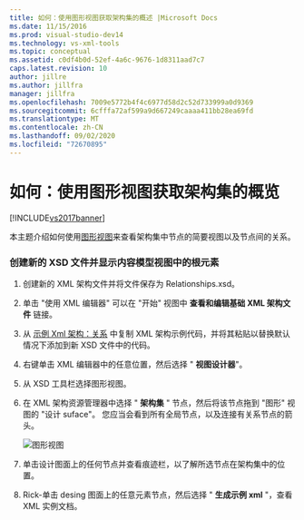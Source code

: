 ```yaml
---
title: 如何：使用图形视图获取架构集的概述 |Microsoft Docs
ms.date: 11/15/2016
ms.prod: visual-studio-dev14
ms.technology: vs-xml-tools
ms.topic: conceptual
ms.assetid: c0df4b0d-52ef-4a6c-9676-1d8311aad7c7
caps.latest.revision: 10
author: jillre
ms.author: jillfra
manager: jillfra
ms.openlocfilehash: 7009e5772b4f4c6977d58d2c52d733999a0d9369
ms.sourcegitcommit: 6cfffa72af599a9d667249caaaa411bb28ea69fd
ms.translationtype: MT
ms.contentlocale: zh-CN
ms.lasthandoff: 09/02/2020
ms.locfileid: "72670895"
---
```

# <a name="how-to-get-an-overview-of-a-schema-set-using-the-graph-view"></a>如何：使用图形视图获取架构集的概览
[!INCLUDE[vs2017banner](../includes/vs2017banner.md)]

本主题介绍如何使用[图形视图](../xml-tools/graph-view.md)来查看架构集中节点的简要视图以及节点间的关系。

### <a name="to-create-a-new-xsd-file-and-display-the-root-element-in-the-content-model-view"></a>创建新的 XSD 文件并显示内容模型视图中的根元素

1. 创建新的 XML 架构文件并将文件保存为 Relationships.xsd。

2. 单击 "使用 XML 编辑器" 可以在 "开始" 视图中 **查看和编辑基础 XML 架构文件** 链接。

3. 从 [示例 Xml 架构：关系](../xml-tools/sample-xsd-file-relationships.md) 中复制 XML 架构示例代码，并将其粘贴以替换默认情况下添加到新 XSD 文件中的代码。

4. 右键单击 XML 编辑器中的任意位置，然后选择 " **视图设计器**"。

5. 从 XSD 工具栏选择图形视图。

6. 在 XML 架构资源管理器中选择 " **架构集** " 节点，然后将该节点拖到 "图形" 视图的 "设计 suface"。 您应当会看到所有全局节点，以及连接有关系节点的箭头。

     ![图形视图](../xml-tools/media/relationshipingraphview.gif "RelationshipInGraphView")

7. 单击设计图面上的任何节点并查看痕迹栏，以了解所选节点在架构集中的位置。

8. Rick-单击 desing 图面上的任意元素节点，然后选择 " **生成示例 xml** "，查看 XML 实例文档。
